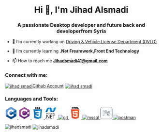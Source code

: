 <h1 align="center">Hi 👋, I'm Jihad Alsmadi</h1>
<h3 align="center">A passionate Desktop developer and future back end developerfrom Syria</h3>



- 🔭 I’m currently working on [Driving & Vehicle License Department (DVLD)](https://github.com/jihadsmadi/DVLD)

- 🌱 I’m currently learning **.Net Freamwork,Front End Technology**

- 📫 How to reach me **Jihadsmadi41@gmail.com**

<h3 align="left">Connect with me:</h3>
<p align="left">
<a href="https://www.linkedin.com/in/jihad-smadi-902250226/" target="blank"><img align="center" src="https://www.google.com/url?sa=i&url=https%3A%2F%2Fcommons.wikimedia.org%2Fwiki%2FFile%3A2021_Facebook_icon.svg&psig=AOvVaw23Z9CCZaQYmNsde5yF-Mw1&ust=1717198902640000&source=images&cd=vfe&opi=89978449&ved=0CBIQjRxqFwoTCIiFqMbGtoYDFQAAAAAdAAAAABAE" alt="jihad smadi" height="30" width="40" />Github Account</a>
<a href="https://www.facebook.com/profile.php?id=100015605954812&mibextid=ZbWKwL" target="blank"><img align="center" src="https://raw.githubusercontent.com/rahuldkjain/github-profile-readme-generator/master/src/images/icons/Social/facebook.svg" alt="jihad smadi" height="30" width="40" /></a>
</p>

<h3 align="left">Languages and Tools:</h3>
<p align="left"> <a href="https://www.w3schools.com/cpp/" target="_blank" rel="noreferrer"> <img src="https://raw.githubusercontent.com/devicons/devicon/master/icons/cplusplus/cplusplus-original.svg" alt="cplusplus" width="40" height="40"/> </a> <a href="https://www.w3schools.com/cs/" target="_blank" rel="noreferrer"> <img src="https://raw.githubusercontent.com/devicons/devicon/master/icons/csharp/csharp-original.svg" alt="csharp" width="40" height="40"/> </a> <a href="https://www.w3schools.com/css/" target="_blank" rel="noreferrer"> <img src="https://raw.githubusercontent.com/devicons/devicon/master/icons/css3/css3-original-wordmark.svg" alt="css3" width="40" height="40"/> </a> <a href="https://dotnet.microsoft.com/" target="_blank" rel="noreferrer"> <img src="https://raw.githubusercontent.com/devicons/devicon/master/icons/dot-net/dot-net-original-wordmark.svg" alt="dotnet" width="40" height="40"/> </a> <a href="https://git-scm.com/" target="_blank" rel="noreferrer"> <img src="https://www.vectorlogo.zone/logos/git-scm/git-scm-icon.svg" alt="git" width="40" height="40"/> </a> <a href="https://www.w3.org/html/" target="_blank" rel="noreferrer"> <img src="https://raw.githubusercontent.com/devicons/devicon/master/icons/html5/html5-original-wordmark.svg" alt="html5" width="40" height="40"/> </a> <a href="https://www.microsoft.com/en-us/sql-server" target="_blank" rel="noreferrer"> <img src="https://www.svgrepo.com/show/303229/microsoft-sql-server-logo.svg" alt="mssql" width="40" height="40"/> </a> <a href="https://www.photoshop.com/en" target="_blank" rel="noreferrer"> <img src="https://raw.githubusercontent.com/devicons/devicon/master/icons/photoshop/photoshop-line.svg" alt="photoshop" width="40" height="40"/> </a> <a href="https://postman.com" target="_blank" rel="noreferrer"> <img src="https://www.vectorlogo.zone/logos/getpostman/getpostman-icon.svg" alt="postman" width="40" height="40"/> </a> </p>

<p><img align="left" src="https://github-readme-stats.vercel.app/api/top-langs?username=jihadsmadi&show_icons=true&locale=en&layout=compact" alt="jihadsmadi" /></p>

<p>&nbsp;<img align="center" src="https://github-readme-stats.vercel.app/api?username=jihadsmadi&show_icons=true&locale=en" alt="jihadsmadi" /></p>
